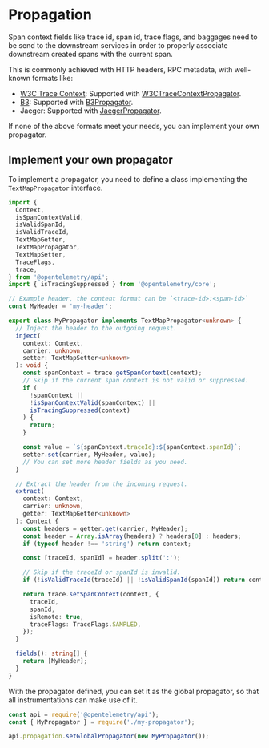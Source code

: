 # Propagation

Span context fields like trace id, span id, trace flags, and baggages need to be send to the downstream services
in order to properly associate downstream created spans with the current span.

This is commonly achieved with HTTP headers, RPC metadata, with well-known formats like:

- [W3C Trace Context][]: Supported with [W3CTraceContextPropagator][].
- [B3][]: Supported with [B3Propagator][].
- Jaeger: Supported with [JaegerPropagator][].

If none of the above formats meet your needs, you can implement your own propagator.

## Implement your own propagator

To implement a propagator, you need to define a class implementing the `TextMapPropagator` interface.

```ts
import {
  Context,
  isSpanContextValid,
  isValidSpanId,
  isValidTraceId,
  TextMapGetter,
  TextMapPropagator,
  TextMapSetter,
  TraceFlags,
  trace,
} from '@opentelemetry/api';
import { isTracingSuppressed } from '@opentelemetry/core';

// Example header, the content format can be `<trace-id>:<span-id>`
const MyHeader = 'my-header';

export class MyPropagator implements TextMapPropagator<unknown> {
  // Inject the header to the outgoing request.
  inject(
    context: Context,
    carrier: unknown,
    setter: TextMapSetter<unknown>
  ): void {
    const spanContext = trace.getSpanContext(context);
    // Skip if the current span context is not valid or suppressed.
    if (
      !spanContext ||
      !isSpanContextValid(spanContext) ||
      isTracingSuppressed(context)
    ) {
      return;
    }

    const value = `${spanContext.traceId}:${spanContext.spanId}`;
    setter.set(carrier, MyHeader, value);
    // You can set more header fields as you need.
  }

  // Extract the header from the incoming request.
  extract(
    context: Context,
    carrier: unknown,
    getter: TextMapGetter<unknown>
  ): Context {
    const headers = getter.get(carrier, MyHeader);
    const header = Array.isArray(headers) ? headers[0] : headers;
    if (typeof header !== 'string') return context;

    const [traceId, spanId] = header.split(':');

    // Skip if the traceId or spanId is invalid.
    if (!isValidTraceId(traceId) || !isValidSpanId(spanId)) return context;

    return trace.setSpanContext(context, {
      traceId,
      spanId,
      isRemote: true,
      traceFlags: TraceFlags.SAMPLED,
    });
  }

  fields(): string[] {
    return [MyHeader];
  }
}
```

With the propagator defined, you can set it as the global propagator, so that all instrumentations
can make use of it.

```ts
const api = require('@opentelemetry/api');
const { MyPropagator } = require('./my-propagator');

api.propagation.setGlobalPropagator(new MyPropagator());
```

[B3]: https://github.com/openzipkin/b3-propagation
[B3Propagator]: https://github.com/open-telemetry/opentelemetry-js/tree/main/packages/opentelemetry-propagator-b3
[JaegerPropagator]: https://github.com/open-telemetry/opentelemetry-js/tree/main/packages/opentelemetry-propagator-jaeger
[W3C Trace Context]: https://www.w3.org/TR/trace-context/
[W3CTraceContextPropagator]: https://github.com/open-telemetry/opentelemetry-js/tree/main/packages/opentelemetry-core#w3ctracecontextpropagator-propagator

